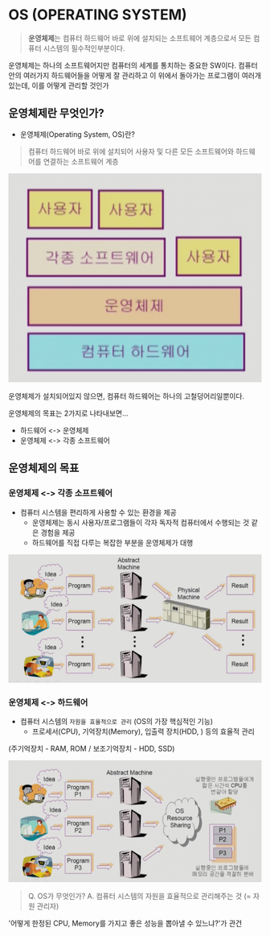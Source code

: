 # OS (OPERATING SYSTEM)

> **운영체제**는 컴퓨터 하드웨어 바로 위에 설치되는 소프트웨어 계층으로서 모든 컴퓨터 시스템의 필수적인부분이다.

운영체제는 하나의 소프트웨어지만 컴퓨터의 세계를 통치하는 중요한 SW이다.
컴퓨터 안의 여러가지 하드웨어들을 어떻게 잘 관리하고 이 위에서 돌아가는 프로그램이 여러개있는데, 이를 어떻게 관리할 것인가

## 운영체제란 무엇인가? 

* 운영체제(Operating System, OS)란?

> 컴퓨터 하드웨어 바로 위에 설치되어 사용자 및 다른 모든 소프트웨어와 하드웨어를 연결하는 소프트웨어 계층

![img.png](../../img/os구조.png)

운영체제가 설치되어있지 않으면, 컴퓨터 하드웨어는 하나의 고철덩어리일뿐이다. 


운영체제의 목표는 2가지로 나타내보면...

* 하드웨어 <-> 운영체제
* 운영체제 <-> 각종 소프트웨어

## 운영체제의 목표

### 운영체제 <-> 각종 소프트웨어 
* 컴퓨터 시스템을 편리하게 사용할 수 있는 환경을 제공
  * 운영체제는 동시 사용자/프로그램들이 각자 독자적 컴퓨터에서 수행되는 것 같은 경험을 제공
  * 하드웨어를 직접 다루는 복잡한 부분을 운영체제가 대행

![img.png](../../img/os와각종소프트웨어.png)

### 운영체제 <-> 하드웨어 
* 컴퓨터 시스템의 `자원을 효율적으로 관리` (OS의 가장 핵심적인 기능)
  * 프로세서(CPU), 기억장치(Memory), 입출력 장치(HDD, ) 등의 효율적 관리

(주기억장치 - RAM, ROM /  보조기억장치 - HDD, SSD)

![img.png](../../img/os와하드웨어.png)

> Q. OS가 무엇인가? 
> A. 컴퓨터 시스템의 자원을 효율적으로 관리해주는 것 (= 자원 관리자)


'어떻게 한정된 CPU, Memory를 가지고 좋은 성능을 뽑아낼 수 있느냐?'가 관건 
